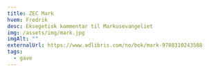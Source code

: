 ```yaml
---
title: ZEC Mark
hvem: Fredrik
desc: Eksegetisk kommentar til Markusevangeliet
img: /assets/img/mark.jpg
imgAlt: ""
externalUrl: https://www.adlibris.com/no/bok/mark-9780310243588
tags:
  - gave
---
```

